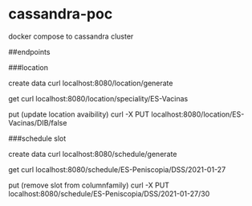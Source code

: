 # cassandra-poc

docker compose to cassandra cluster

##endpoints 

###location 

create data
curl localhost:8080/location/generate    

get
curl localhost:8080/location/speciality/ES-Vacinas 

put (update location avaibility)
curl -X PUT localhost:8080/location/ES-Vacinas/DIB/false

###schedule slot

create data
curl localhost:8080/schedule/generate 

get
curl localhost:8080/schedule/ES-Peniscopia/DSS/2021-01-27  

put (remove slot from columnfamily)
curl -X PUT localhost:8080/schedule/ES-Peniscopia/DSS/2021-01-27/30
